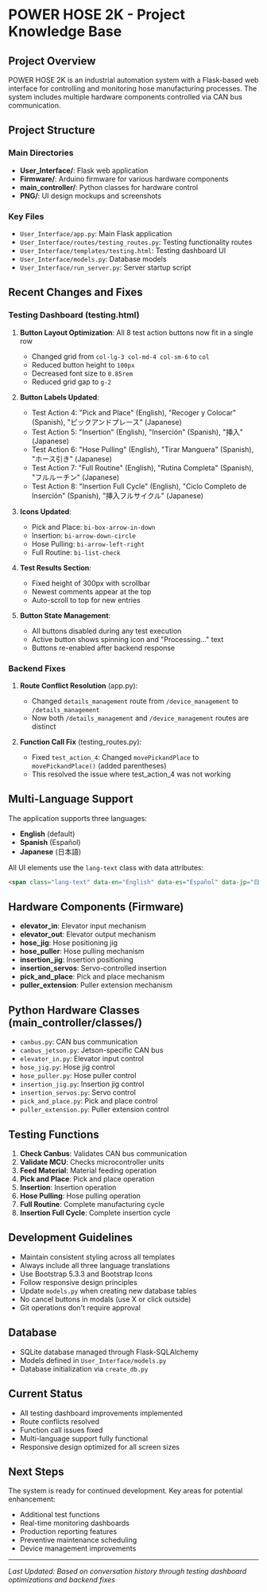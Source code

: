 # POWER HOSE 2K - Project Knowledge Base

## Project Overview
POWER HOSE 2K is an industrial automation system with a Flask-based web interface for controlling and monitoring hose manufacturing processes. The system includes multiple hardware components controlled via CAN bus communication.

## Project Structure

### Main Directories
- **User_Interface/**: Flask web application
- **Firmware/**: Arduino firmware for various hardware components
- **main_controller/**: Python classes for hardware control
- **PNG/**: UI design mockups and screenshots

### Key Files
- `User_Interface/app.py`: Main Flask application
- `User_Interface/routes/testing_routes.py`: Testing functionality routes
- `User_Interface/templates/testing.html`: Testing dashboard UI
- `User_Interface/models.py`: Database models
- `User_Interface/run_server.py`: Server startup script

## Recent Changes and Fixes

### Testing Dashboard (testing.html)
1. **Button Layout Optimization**: All 8 test action buttons now fit in a single row
   - Changed grid from `col-lg-3 col-md-4 col-sm-6` to `col`
   - Reduced button height to `100px`
   - Decreased font size to `0.85rem`
   - Reduced grid gap to `g-2`

2. **Button Labels Updated**:
   - Test Action 4: "Pick and Place" (English), "Recoger y Colocar" (Spanish), "ピックアンドプレース" (Japanese)
   - Test Action 5: "Insertion" (English), "Inserción" (Spanish), "挿入" (Japanese)
   - Test Action 6: "Hose Pulling" (English), "Tirar Manguera" (Spanish), "ホース引き" (Japanese)
   - Test Action 7: "Full Routine" (English), "Rutina Completa" (Spanish), "フルルーチン" (Japanese)
   - Test Action 8: "Insertion Full Cycle" (English), "Ciclo Completo de Inserción" (Spanish), "挿入フルサイクル" (Japanese)

3. **Icons Updated**:
   - Pick and Place: `bi-box-arrow-in-down`
   - Insertion: `bi-arrow-down-circle`
   - Hose Pulling: `bi-arrow-left-right`
   - Full Routine: `bi-list-check`

4. **Test Results Section**:
   - Fixed height of 300px with scrollbar
   - Newest comments appear at the top
   - Auto-scroll to top for new entries

5. **Button State Management**:
   - All buttons disabled during any test execution
   - Active button shows spinning icon and "Processing..." text
   - Buttons re-enabled after backend response

### Backend Fixes
1. **Route Conflict Resolution** (app.py):
   - Changed `details_management` route from `/device_management` to `/details_management`
   - Now both `/details_management` and `/device_management` routes are distinct

2. **Function Call Fix** (testing_routes.py):
   - Fixed `test_action_4`: Changed `movePickandPlace` to `movePickandPlace()` (added parentheses)
   - This resolved the issue where test_action_4 was not working

## Multi-Language Support
The application supports three languages:
- **English** (default)
- **Spanish** (Español)
- **Japanese** (日本語)

All UI elements use the `lang-text` class with data attributes:
```html
<span class="lang-text" data-en="English" data-es="Español" data-jp="日本語">English</span>
```

## Hardware Components (Firmware)
- **elevator_in**: Elevator input mechanism
- **elevator_out**: Elevator output mechanism
- **hose_jig**: Hose positioning jig
- **hose_puller**: Hose pulling mechanism
- **insertion_jig**: Insertion positioning
- **insertion_servos**: Servo-controlled insertion
- **pick_and_place**: Pick and place mechanism
- **puller_extension**: Puller extension mechanism

## Python Hardware Classes (main_controller/classes/)
- `canbus.py`: CAN bus communication
- `canbus_jetson.py`: Jetson-specific CAN bus
- `elevator_in.py`: Elevator input control
- `hose_jig.py`: Hose jig control
- `hose_puller.py`: Hose puller control
- `insertion_jig.py`: Insertion jig control
- `insertion_servos.py`: Servo control
- `pick_and_place.py`: Pick and place control
- `puller_extension.py`: Puller extension control

## Testing Functions
1. **Check Canbus**: Validates CAN bus communication
2. **Validate MCU**: Checks microcontroller units
3. **Feed Material**: Material feeding operation
4. **Pick and Place**: Pick and place operation
5. **Insertion**: Insertion operation
6. **Hose Pulling**: Hose pulling operation
7. **Full Routine**: Complete manufacturing cycle
8. **Insertion Full Cycle**: Complete insertion cycle

## Development Guidelines
- Maintain consistent styling across all templates
- Always include all three language translations
- Use Bootstrap 5.3.3 and Bootstrap Icons
- Follow responsive design principles
- Update `models.py` when creating new database tables
- No cancel buttons in modals (use X or click outside)
- Git operations don't require approval

## Database
- SQLite database managed through Flask-SQLAlchemy
- Models defined in `User_Interface/models.py`
- Database initialization via `create_db.py`

## Current Status
- All testing dashboard improvements implemented
- Route conflicts resolved
- Function call issues fixed
- Multi-language support fully functional
- Responsive design optimized for all screen sizes

## Next Steps
The system is ready for continued development. Key areas for potential enhancement:
- Additional test functions
- Real-time monitoring dashboards
- Production reporting features
- Preventive maintenance scheduling
- Device management improvements

---
*Last Updated: Based on conversation history through testing dashboard optimizations and backend fixes*